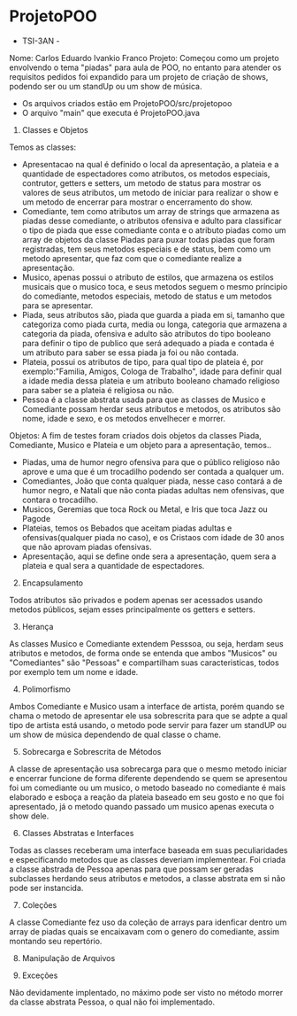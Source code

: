# ProjetoPOO
- TSI-3AN -

Nome: Carlos Eduardo Ivankio Franco
Projeto: Começou como um projeto envolvendo o tema "piadas" para aula de POO, no entanto para atender os requisitos pedidos foi expandido para um projeto de criação de shows, podendo ser ou um standUp ou um show de música.

* Os arquivos criados estão em ProjetoPOO/src/projetopoo
* O arquivo "main" que executa é ProjetoPOO.java

1. Classes e Objetos

Temos as classes:
- Apresentacao na qual é definido o local da apresentação, a plateia e a quantidade de espectadores como atributos, os metodos especiais, contrutor, getters e setters, um metodo de status para mostrar os valores de seus atributos, um metodo de iniciar para realizar o show e um metodo de encerrar para mostrar o encerramento do show.
- Comediante, tem como atributos um array de strings que armazena as piadas desse comediante, o atributos ofensiva e adulto para classificar o tipo de piada que esse comediante conta e o atributo piadas como um array de objetos da classe Piadas para puxar todas piadas que foram registradas, tem seus metodos especiais e de status, bem como um metodo apresentar, que faz com que o comediante realize a apresentação.
- Musico, apenas possui o atributo de estilos, que armazena os estilos musicais que o musico toca, e seus metodos seguem o mesmo príncipio do comediante, metodos especiais, metodo de status e um metodos para se apresentar.
- Piada, seus atributos são, piada que guarda a piada em si, tamanho que categoriza como piada curta, media ou longa, categoria que armazena a categoria da piada, ofensiva e adulto são atributos do tipo booleano para definir o tipo de publico que será adequado a piada e contada é um atributo para saber se essa piada ja foi ou não contada.
- Plateia, possui os atributos de tipo, para qual tipo de plateia é, por exemplo:"Familia, Amigos, Cologa de Trabalho", idade para definir qual a idade media dessa plateia e um atributo booleano chamado religioso para saber se a plateia é religiosa ou não.
- Pessoa é a classe abstrata usada para que as classes de Musico e Comediante possam herdar seus atributos e metodos, os atributos são nome, idade e sexo, e os metodos envelhecer e morrer.

Objetos: A fim de testes foram criados dois objetos da classes Piada, Comediante, Musico e Plateia e um objeto para a apresentação, temos..
- Piadas, uma de humor negro ofensiva para que o público religioso não aprove e uma que é um trocadilho podendo ser contada a qualquer um.
- Comediantes, João que conta qualquer piada, nesse caso contará a de humor negro, e Natali que não conta piadas adultas nem ofensivas, que contara o trocadilho.
- Musicos, Geremias que toca Rock ou Metal, e Iris que toca Jazz ou Pagode
- Plateias, temos os Bebados que aceitam piadas adultas e ofensivas(qualquer piada no caso), e os Cristaos com idade de 30 anos que não aprovam piadas ofensivas.
- Apresentação, aqui se define onde sera a apresentação, quem sera a plateia e qual sera a quantidade de espectadores.

2. Encapsulamento

Todos atributos são privados e podem apenas ser acessados usando metodos públicos, sejam esses principalmente os getters e setters.

3. Herança

As classes Musico e Comediante extendem Pesssoa, ou seja, herdam seus atributos e metodos, de forma onde se entenda que ambos "Musicos" ou "Comediantes" são "Pessoas" e compartilham suas caracteristicas, todos por exemplo tem um nome e idade.

4. Polimorfismo

Ambos Comediante e Musico usam a interface de artista, porém quando se chama o metodo de apresentar ele usa sobrescrita para que se adpte a qual tipo de artista está usando, o metodo pode servir para fazer um standUP ou um show de música dependendo de qual classe o chame.

5. Sobrecarga e Sobrescrita de Métodos

A classe de apresentação usa sobrecarga para que o mesmo metodo iniciar e encerrar funcione de forma diferente dependendo se quem se apresentou foi um comediante ou um musico, o metodo baseado no comediante é mais elaborado e esboça a reação da plateia baseado em seu gosto e no que foi apresentado, já o metodo quando passado um musico apenas executa o show dele.

6. Classes Abstratas e Interfaces

Todas as classes receberam uma interface baseada em suas peculiaridades e especificando metodos que as classes deveriam implementear.
Foi criada a classe abstrada de Pessoa apenas para que possam ser geradas subclasses herdando seus atributos e metodos, a classe abstrata em si não pode ser instancida.

7. Coleções

A classe Comediante fez uso da coleção de arrays para idenficar dentro um array de piadas quais se encaixavam com o genero do comediante, assim montando seu repertório.

8. Manipulação de Arquivos

9. Exceções

Não devidamente implentado, no máximo pode ser visto no método morrer da classe abstrata Pessoa, o qual não foi implementado.
